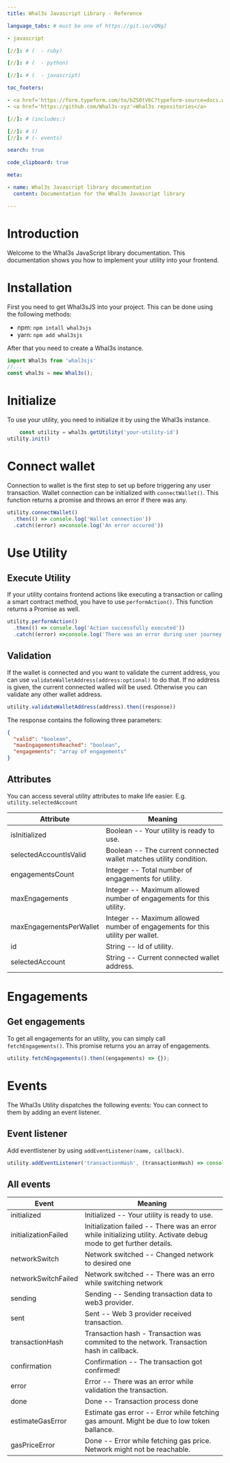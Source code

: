 ```yaml
---
title: Whal3s Javascript Library - Reference

language_tabs: # must be one of https://git.io/vQNgJ

- javascript

[//]: # (  - ruby)

[//]: # (  - python)

[//]: # (  - javascript)

toc_footers:

- <a href='https://form.typeform.com/to/bZS0tV6C?typeform-source=docs.whal3s.xyz'>Sign Up for Whal3s</a>
- <a href='https://github.com/Whal3s-xyz'>Whal3s repositories</a>

[//]: # (includes:)

[//]: # ()
[//]: # (- events)

search: true

code_clipboard: true

meta:

- name: Whal3s Javascript library documentation
  content: Documentation for the Whal3s Javascript library

---
```


# Introduction

Welcome to the Whal3s JavaScript library documentation. This documentation shows you how to implement your utility into
your frontend.

# Installation

First you need to get Whal3sJS into your project. This can be done using the following methods:

* npm: `npm intall whal3sjs`
* yarn: `npm add whal3sjs`

After that you need to create a Whal3s instance.

```javascript
import Whal3s from 'whal3sjs'
//...
const whal3s = new Whal3s();
```

# Initialize

To use your utility, you need to initialize it by using the Whal3s instance.

```javascript
    const utility = whal3s.getUtility('your-utility-id')
utility.init()
```

# Connect wallet

Connection to wallet is the first step to set up before triggering any user transaction.
Wallet connection can be initialized with `connectWallet()`. This function returns a promise and throws an error if
there was any.

```javascript
utility.connectWallet()
  .then(() => console.log('Wallet connection'))
  .catch((error) =>console.log('An error occured'))
```
# Use Utility

## Execute Utility

If your utility contains frontend actions like executing a transaction or calling a smart contract method, you have to use `performAction()`.
This function returns a Promise as well.

```javascript
utility.performAction()
  .then(() => console.log('Action successfully executed'))
  .catch((error) =>console.log('There was an error during user journey'))
```


## Validation
If the wallet is connected and you want to validate the current address, you can use `validateWalletAddress(address:optional)` to do that.
If no address is given, the current connected walled will be used. Otherwise you can validate any other wallet address.

```javascript
utility.validateWalletAddress(address).then((response))
```

The response contains the following three parameters:

````json
{
  "valid": "boolean",
  "maxEngagementsReached": "boolean",
  "engagements": "array of engagements"
}
````

## Attributes
You can access several utility attributes to make life easier. E.g. `utility.selectedAccount`

Attribute | Meaning
---------- | -------
isInitialized | Boolean -- Your utility is ready to use.
selectedAccountIsValid | Boolean -- The current connected wallet matches utility condition.
engagementsCount | Integer -- Total number of engagements for utility.
maxEngagements | Integer -- Maximum allowed number of engagements for this utility.
maxEngagementsPerWallet | Integer -- Maximum allowed number of engagements for this utility per wallet.
id | String -- Id of utility.
selectedAccount | String -- Current connected wallet address.


# Engagements

## Get engagements
To get all engagements for an utility, you can simply call `fetchEngagements()`. This promise returns you an array of engagements.

```javascript
utility.fetchEngagements().then((engagements) => {});
```


# Events
The Whal3s Utility dispatches the following events:
You can connect to them by adding an event listener.
## Event listener
Add eventlistener by using `addEventListener(name, callback)`.

````javascript
utility.addEventListener('transactionHash', (transactionHash) => console.log('transactionHash: ' + transactionHash))
````

## All events
Event | Meaning
---------- | -------
initialized | Initialized -- Your utility is ready to use.
initializationFailed | Initialization failed -- There was an error while initializing utility. Activate debug mode to get further details.
networkSwitch | Network switched -- Changed network to desired one
networkSwitchFailed | Network switched -- There was an erro while switching network
sending | Sending -- Sending transaction data to web3 provider.
sent | Sent -- Web 3 provider received transaction.
transactionHash | Transaction hash - Transaction was commited to the network. Transaction hash in callback.
confirmation | Confirmation -- The transaction got confirmed!
error | Error -- There was an error while validation the transaction.
done | Done -- Transaction process done
estimateGasError | Estimate gas error -- Error while fetching gas amount. Might be due to low token ballance.
gasPriceError | Done -- Error while fetching gas price. Network might not be reachable.
